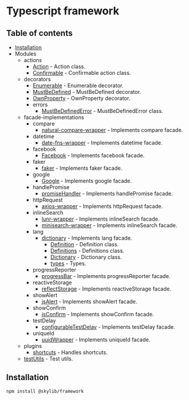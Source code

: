 # Typescript framework

## Table of contents

- [Installation](#installation)
- Modules
  - actions
    - [Action](https://ilyub.github.io/typescript-framework/modules/actions_Action.html) - Action class.
    - [Confirmable](https://ilyub.github.io/typescript-framework/modules/actions_Confirmable.html) - Confirmable action class.
  - decorators
    - [Enumerable](https://ilyub.github.io/typescript-framework/modules/decorators_Enumerable.html) - Enumerable decorator.
    - [MustBeDefined](https://ilyub.github.io/typescript-framework/modules/decorators_MustBeDefined.html) - MustBeDefined decorator.
    - [OwnProperty](https://ilyub.github.io/typescript-framework/modules/decorators_OwnProperty.html) - OwnProperty decorator.
    - errors
      - [MustBeDefinedError](https://ilyub.github.io/typescript-framework/modules/decorators_errors_MustBeDefinedError.html) - MustBeDefinedError class.
  - facade-implementations
    - compare
      - [natural-compare-wrapper](https://ilyub.github.io/typescript-framework/modules/facade_implementations_compare_natural_compare_wrapper.html) - Implements compare facade.
    - datetime
      - [date-fns-wrapper](https://ilyub.github.io/typescript-framework/modules/facade_implementations_datetime_date_fns_wrapper.html) - Implements datetime facade.
    - facebook
      - [Facebook](https://ilyub.github.io/typescript-framework/modules/facade_implementations_facebook_Facebook.html) - Implements facebook facade.
    - faker
      - [faker](https://ilyub.github.io/typescript-framework/modules/facade_implementations_faker_lorem_ipsum_wrapper.html) - Implements faker facade.
    - google
      - [Google](https://ilyub.github.io/typescript-framework/modules/facade_implementations_google_Google.html) - Implements google facade.
    - handlePromise
      - [promiseHandler](https://ilyub.github.io/typescript-framework/modules/facade_implementations_handlePromise_promiseHandler.html) - Implements handlePromise facade.
    - httpRequest
      - [axios-wrapper](https://ilyub.github.io/typescript-framework/modules/facade_implementations_httpRequest_axios_wrapper.html) - Implements httpRequest facade.
    - inlineSearch
      - [lunr-wrapper](https://ilyub.github.io/typescript-framework/modules/facade_implementations_inlineSearch_lunr_wrapper.html) - Implements inlineSearch facade.
      - [minisearch-wrapper](https://ilyub.github.io/typescript-framework/modules/facade_implementations_inlineSearch_minisearch_wrapper.html) - Implements inlineSearch facade.
    - lang
      - [dictionary](https://ilyub.github.io/typescript-framework/modules/facade_implementations_lang_dictionary.html) - Implements lang facade.
        - [Definition](https://ilyub.github.io/typescript-framework/modules/facade_implementations_lang_dictionary_Definition.html) - Definition class.
        - [Definitions](https://ilyub.github.io/typescript-framework/modules/facade_implementations_lang_dictionary_Definitions.html) -  Definitions class.
        - [Dictionary](https://ilyub.github.io/typescript-framework/modules/facade_implementations_lang_dictionary_Dictionary.html) -  Dictionary class.
        - [types](https://ilyub.github.io/typescript-framework/modules/facade_implementations_lang_dictionary_types.html) - Types.
    - progressReporter
      - [progressBar](https://ilyub.github.io/typescript-framework/modules/facade_implementations_progressReporter_progressBar.html) - Implements progressReporter facade.
    - reactiveStorage
      - [reflectStorage](https://ilyub.github.io/typescript-framework/modules/facade_implementations_reactiveStorage_reflectStorage.html) - Implements reactiveStorage facade.
    - showAlert
      - [jsAlert](https://ilyub.github.io/typescript-framework/modules/facade_implementations_showAlert_jsAlert.html) - Implements showAlert facade.
    - showConfirm
      - [jsConfirm](https://ilyub.github.io/typescript-framework/modules/facade_implementations_showConfirm_jsConfirm.html) - Implements showConfirm facade.
    - testDelay
      - [configurableTestDelay](https://ilyub.github.io/typescript-framework/modules/facade_implementations_testDelay_configurableTestDelay.html) - Implements testDelay facade.
    - uniqueId
      - [uuidWrapper](https://ilyub.github.io/typescript-framework/modules/facade_implementations_uniqueId_uuidWrapper.html) - Implements uniqueId facade.
  - plugins
    - [shortcuts](https://ilyub.github.io/typescript-framework/modules/plugins_shortcuts.html) - Handles shortcuts.
  - [testUtils](https://ilyub.github.io/typescript-framework/modules/testUtils.html) - Test utils.

## <a name="installation"></a>Installation

    npm install @skylib/framework
